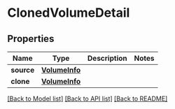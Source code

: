 # ClonedVolumeDetail

## Properties
Name | Type | Description | Notes
------------ | ------------- | ------------- | -------------
**source** | [**VolumeInfo**](VolumeInfo.md) |  | 
**clone** | [**VolumeInfo**](VolumeInfo.md) |  | 

[[Back to Model list]](../README.md#documentation-for-models) [[Back to API list]](../README.md#documentation-for-api-endpoints) [[Back to README]](../README.md)


